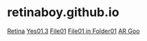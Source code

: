 # retinaboy.github.io
<a href="https://retinattraktiv.com/">Retina</a>
<a href="/yes01.md">Yes01.3</a>
<a href="https://retinaboy.github.io/file01.md">File01</a>
<a href="https://retinaboy.github.io/folder01/File01.md">File01 in Folder01</a>
<a href="AR/AReffect01.md">AR Goo</a>
